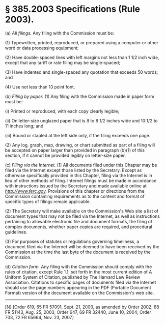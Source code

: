 # § 385.2003   Specifications (Rule 2003).

(a) *All filings.* Any filing with the Commission must be: 


(1) Typewritten, printed, reproduced, or prepared using a computer or other word or data processing equipment; 


(2) Have double-spaced lines with left margins not less than 1
1/2 inch wide, except that any tariff or rate filing may be single-spaced; 


(3) Have indented and single-spaced any quotation that exceeds 50 words; and 


(4) Use not less than 10 point font. 


(b) *Filing by paper.* (1) Any filing with the Commission made in paper form must be: 


(i) Printed or reproduced, with each copy clearly legible; 


(ii) On letter-size unglazed paper that is 8 to 8
1/2 inches wide and 10
1/2 to 11 inches long; and 


(iii) Bound or stapled at the left side only, if the filing exceeds one page. 


(2) Any log, graph, map, drawing, or chart submitted as part of a filing will be accepted on paper larger than provided in paragraph (b)(1) of this section, if it cannot be provided legibly on letter-size paper. 


(c) *Filing via the Internet.* (1) All documents filed under this Chapter may be filed via the Internet except those listed by the Secretary. Except as otherwise specifically provided in this Chapter, filing via the Internet is in lieu of other methods of filing. Internet filings must be made in accordance with instructions issued by the Secretary and made available online at *http://www.ferc.gov.* Provisions of this chapter or directions from the Commission containing requirements as to the content and format of specific types of filings remain applicable.


(2) The Secretary will make available on the Commission's Web site a list of document types that may not be filed via the Internet, as well as instructions pertaining to allowable electronic file and document formats, the filing of complex documents, whether paper copies are required, and procedural guidelines.


(3) For purposes of statutes or regulations governing timeliness, a document filed via the Internet will be deemed to have been received by the Commission at the time the last byte of the document is received by the Commission. 


(d) *Citation form.* Any filing with the Commission should comply with the rules of citation, except Rule 1.1, set forth in the most current edition of A Uniform System of Citation, published by The Harvard Law Review Association. Citations to specific pages of documents filed via the Internet should use the page numbers appearing in the PDF (Portable Document Format) version of the document available on the Commission's web site.



---

[N] [Order 619, 65 FR 57091, Sept. 21, 2000, as amended by Order 2002, 68 FR 51143, Aug. 25, 2003; Order 647, 69 FR 32440, June 10, 2004; Order 703, 72 FR 65664, Nov. 23, 2007]




